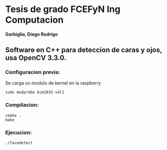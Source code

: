 # Tesis de grado FCEFyN Ing Computacion

#### Garbiglia, Diego Rodrigo

## Software en C++ para deteccion de caras y ojos, usa OpenCV 3.3.0.

### Configuracion previa:

Se carga un modulo de kernel en la raspberry

```shell
sudo modprobe bcm2835-v4l2
```

### Compilacion:

```shell
cmake .
make
```

### Ejecucion:

```shell
./facedetect
```

